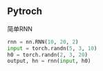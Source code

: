 ## Pytroch

简单RNN

```python
rnn = nn.RNN(10, 20, 2)
input = torch.randn(5, 3, 10)
h0 = torch.randn(2, 3, 20)
output, hn = rnn(input, h0)
```

